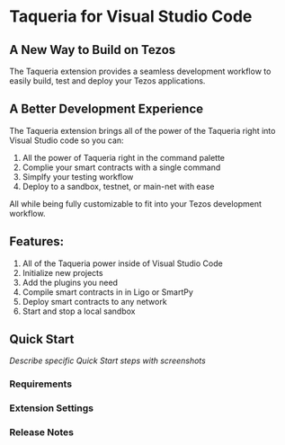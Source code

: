 # Taqueria for Visual Studio Code

## A New Way to Build on Tezos

The Taqueria extension provides a seamless development workflow to easily build, test and deploy your Tezos applications.

## A Better Development Experience
The Taqueria extension brings all of the power of the Taqueria right into Visual Studio code so you can:
1. All the power of Taqueria right in the command palette 
2. Complie your smart contracts with a single command
3. Simplfy your testing workflow
4. Deploy to a sandbox, testnet, or main-net with ease

All while being fully customizable to fit into your Tezos development workflow.

## Features:
1. All of the Taqueria power inside of Visual Studio Code
2. Initialize new projects
3. Add the plugins you need
4. Compile smart contracts in in Ligo or SmartPy
5. Deploy smart contracts to any network
6. Start and stop a local sandbox

## Quick Start

*Describe specific Quick Start steps with screenshots*

### Requirements

### Extension Settings

### Release Notes